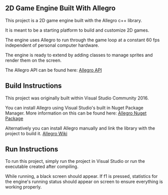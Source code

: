 2D Game Engine Built With Allegro
---------------------------------
This project is a 2D game engine built with the Allegro c++ library.

It is meant to be a starting platform to build and customize 2D games.

The engine uses Allegro to run through the game loop at a constant 60 fps
independent of personal computer hardware.

The engine is ready to extend by adding classes to manage sprites and render
them on the screen.

The Allegro API can be found here: [Allegro API](http://liballeg.org/a5docs/trunk)

Build Instructions
------------------
This project was originally built within Visual Studio Community 2016.

You can install Allegro using Visual Studio's built in Nuget Package Manager.
More information on this can be found here: [Allegro Nuget Package](https://www.nuget.org/packages/Allegro/)

Alternatively you can install Allegro manually and link the library with
the project to build it.
[Allegro Wiki](https://wiki.allegro.cc/index.php?title=Getting_Started)

Run Instructions
----------------
To run this project, simply run the project in Visual Studio or run the executable created after compiling.

While running, a black screen should appear. If f1 is pressed, statistics
for the engine's running status should appear on screen to ensure everything
is working properly.
